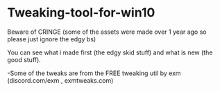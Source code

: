 # Tweaking-tool-for-win10
Beware of CRINGE (some of the assets were made over 1 year ago so please just ignore the edgy bs)

You can see what i made first (the edgy skid stuff) and what is new (the good stuff).

-Some of the tweaks are from the FREE tweaking util by exm (discord.com/exm , exmtweaks.com)
